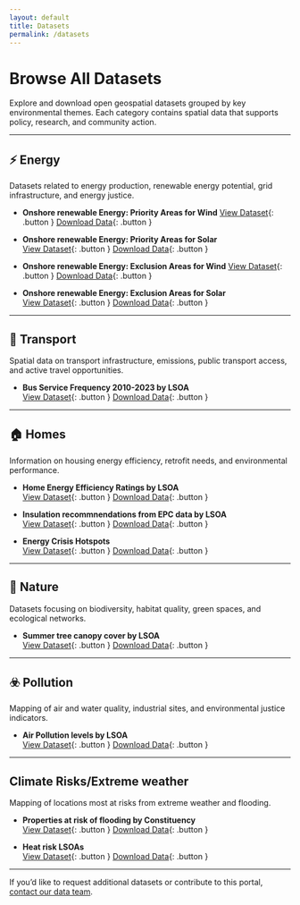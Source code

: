 ```yaml
---
layout: default
title: Datasets
permalink: /datasets
---
```


# Browse All Datasets

Explore and download open geospatial datasets grouped by key environmental themes. Each category contains spatial data that supports policy, research, and community action.

---

## ⚡ Energy

Datasets related to energy production, renewable energy potential, grid infrastructure, and energy justice.

- **Onshore renewable Energy: Priority Areas for Wind** 
  [View Dataset](#){: .button }  [Download Data](#){: .button }

- **Onshore renewable Energy: Priority Areas for Solar**  
  [View Dataset](#){: .button }  [Download Data](#){: .button }

- **Onshore renewable Energy: Exclusion Areas for Wind** 
  [View Dataset](#){: .button }  [Download Data](#){: .button }

- **Onshore renewable Energy: Exclusion Areas for Solar**  
  [View Dataset](#){: .button }  [Download Data](#){: .button }

---

## 🚆 Transport

Spatial data on transport infrastructure, emissions, public transport access, and active travel opportunities.

- **Bus Service Frequency 2010-2023 by LSOA**  
  [View Dataset](#){: .button }  [Download Data](#){: .button }

---

## 🏠 Homes

Information on housing energy efficiency, retrofit needs, and environmental performance.

- **Home Energy Efficiency Ratings by LSOA**  
  [View Dataset](#){: .button }  [Download Data](#){: .button }

- **Insulation recommnendations from EPC data by LSOA**  
  [View Dataset](#){: .button }  [Download Data](#){: .button }

- **Energy Crisis Hotspots**  
  [View Dataset](#){: .button }  [Download Data](#){: .button }

---

## 🌱 Nature

Datasets focusing on biodiversity, habitat quality, green spaces, and ecological networks.

- **Summer tree canopy cover by LSOA**  
  [View Dataset](#){: .button }  [Download Data](#){: .button }

---

## ☣️ Pollution

Mapping of air and water quality, industrial sites, and environmental justice indicators.

- **Air Pollution levels by LSOA**  
  [View Dataset](#){: .button }  [Download Data](#){: .button }

---

## Climate Risks/Extreme weather

Mapping of locations most at risks from extreme weather and flooding.

- **Properties at risk of flooding by Constituency**  
  [View Dataset](#){: .button }  [Download Data](#){: .button }

- **Heat risk LSOAs**  
  [View Dataset](#){: .button }  [Download Data](#){: .button }


---

If you’d like to request additional datasets or contribute to this portal, [contact our data team](mailto:data@foe.co.uk).
